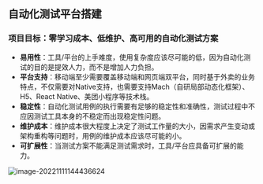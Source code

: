 ## 自动化测试平台搭建

### 项目目标：零学习成本、低维护、高可用的自动化测试方案

- **易用性**：工具/平台的上手难度，使用复杂度应该尽可能的低，因为自动化测试的目的是提效人力，而不是增加人力负担。
- **平台支持**：移动端至少需要覆盖移动端和网页端双平台，同时基于外卖的业务特点，不仅需要对Native支持，也需要支持Mach（自研局部动态化框架）、H5、React Native、美团小程序等技术栈。
- **稳定性**：自动化测试用例的执行需要有足够的稳定性和准确性，测试过程中不应因测试工具本身的不稳定而出现稳定性问题。
- **维护成本**：维护成本很大程度上决定了测试工作量的大小，因需求产生变动或架构重构等问题时，用例的维护成本应该尽可能的小。
- **可扩展性**：当测试方案不能满足测试需求时，工具/平台应具备可扩展的能力。

![image-20221111144436624](C:\Users\ZW35\AppData\Roaming\Typora\typora-user-images\image-20221111144436624.png)
